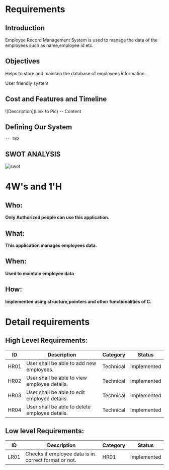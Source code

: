 # Requirements
## Introduction

 Employee Record Management System is used to manage the data of the employees such as name,employee id etc.

## Objectives

 
Helps to store and maintain the database of employees information.

User friendly system
## Cost and Features and Timeline
![Description](Link 
to Pic)
-- Content 
## Defining Our System
    -- TBD
## SWOT ANALYSIS
![swot](https://user-images.githubusercontent.com/89735341/132437555-0cc03e98-6313-4192-9f32-17f1fb8f2e45.png)



# 4W&#39;s and 1&#39;H

## Who:

**Only Authorized people can use this application.**

## What:

**This application manages employees data.**

## When:

**Used to maintain employee data**

## How:

**Implemented using structure,pointers and other functionalities of C.**

# Detail requirements
## High Level Requirements:

| ID | Description | Category | Status
| --- | --- | --- | --- |
| HR01 | User shall be able to add new employees. | Technical | Implemented
| HR02 | User shall be able to view employee details. | Technical | Implemented
| HR03 | User shall be able to edit employee details. | Technical | Implemented
| HR04 | User shall be able to delete employee details. | Technical | Implemented


##  Low level Requirements:

| ID | Description | Category | Status
| --- | --- | --- | --- |
| LR01 | Checks if employee data is in correct format or not.  | HR01 | Implemented
